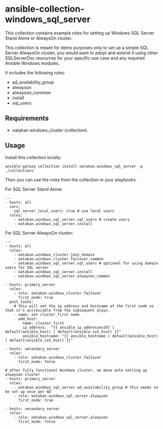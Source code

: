 # ansible-collection-windows_sql_server
This collection contains example roles for setting up Windows SQL Server Stand Alone or AlwaysOn cluster.

This collection is meant for demo purposes only to set up a simple SQL Server AlwaysOn cluster, you would want to adopt
and extend it using other SQLServerDsc resources for your specific use case and any required Ansible Windows modules.

It includes the following roles:

  - ad_availability_group
  - alwayson
  - alwayson_common
  - install
  - sql_users

## Requirements

- oatakan.windows_cluster (collection)

## Usage

Install this collection locally:

    ansible-galaxy collection install oatakan.windows_sql_server -p ./collections

Then you can use the roles from the collection in your playbooks.

For SQL Server Stand Alone:

    ---
    - hosts: all
      vars:
        sql_server_local_users: true # use local users
      roles:
        - oatakan.windows_sql_server.sql_users # create users
        - oatakan.windows_sql_server.install


For SQL Server AlwaysOn cluster:

    ---
    - hosts: all
      roles:
        - oatakan.windows_cluster.join_domain
        - oatakan.windows_cluster.failover_common
        - oatakan.windows_sql_server.sql_users # optional for using domain users for SQL server
        - oatakan.windows_sql_server.install
        - oatakan.windows_sql_server.alwayson_common

    - hosts: primary_server
      roles:
        - role: oatakan.windows_cluster.failover
          first_node: true
      post_tasks:
        # this will set the ip address and hostname of the first node so that it's acccessible from the subsequent plays.
        - name: set cluster_first node
          add_host:
            name: cluster_first
            ip_address:  "{{ ansible_ip_addresses[0] | default(ansible_host) | default(ansible_ssh_host) }}"
            ansible_hostname: "{{ ansible_hostname | default(ansible_host) | default(ansible_ssh_host) }}"

    - hosts: secondary_server
      roles:
        - role: oatakan.windows_cluster.failover
          first_node: false

    # after fully functional Windows cluster, we move onto setting up alwayson cluster
    - hosts: primary_server
      roles:
        - oatakan.windows_sql_server.ad_availability_group # this needs to be set up once per AD
        - role: oatakan.windows_sql_server.alwayson
          first_node: true

    - hosts: secondary_server
      roles:
        - role: oatakan.windows_sql_server.alwayson
          first_node: false